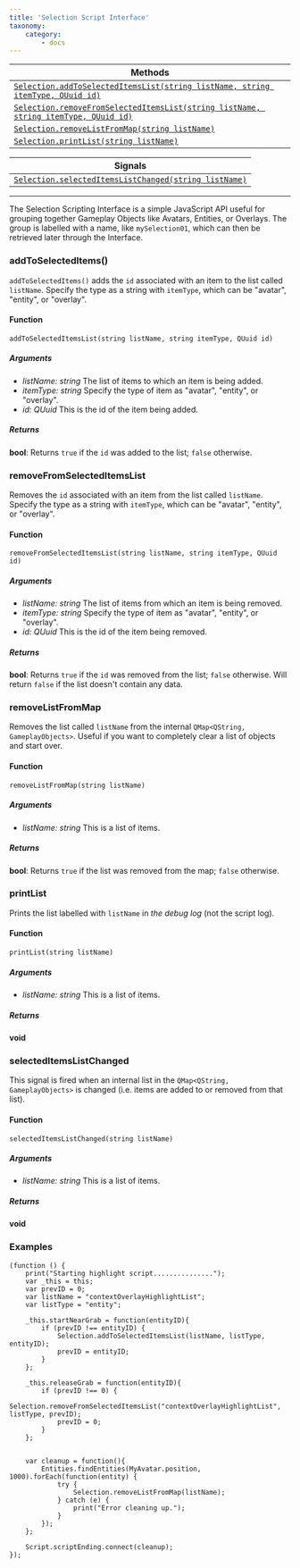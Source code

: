 ```yaml
---
title: 'Selection Script Interface'
taxonomy:
    category:
        - docs
---
```




| Methods                                  |
| ---------------------------------------- |
| [`Selection.addToSelectedItemsList(string listName, string itemType, QUuid id)`](#m1) |
| [`Selection.removeFromSelectedItemsList(string listName, string itemType, QUuid id)`](#m2) |
| [`Selection.removeListFromMap(string listName)`](#m3) |
| [`Selection.printList(string listName)`](#m4)     |


| Signals                                  |
| ---------------------------------------- |
| [`Selection.selectedItemsListChanged(string listName)`](#s1)|

---

The Selection Scripting Interface is a simple JavaScript API useful for grouping together Gameplay Objects like Avatars, Entities, or Overlays. The group is labelled with a name, like `mySelection01`, which can then be retrieved later through the Interface.

### addToSelectedItems() <a id="m1"></a>

`addToSelectedItems()` adds the `id` associated with an item to the list called `listName`. Specify the type as a string with `itemType`, which can be "avatar", "entity", or "overlay".

#### Function

`addToSelectedItemsList(string listName, string itemType, QUuid id)`

##### Arguments

- *listName: string* The list of items to which an item is being added.
- *itemType: string* Specify the type of item as "avatar", "entity", or "overlay".
- *id: QUuid* This is the id of the item being added. 

 ##### Returns

**bool**: Returns `true` if the `id` was added to the list; `false` otherwise.





### removeFromSelectedItemsList <a id="m2"></a>

Removes the `id` associated with an item from the list called `listName`. Specify the type as a string with `itemType`, which can be "avatar", "entity", or "overlay".

#### Function

`removeFromSelectedItemsList(string listName, string itemType, QUuid id)`

##### Arguments

- *listName: string* The list of items from which an item is being removed. 
- *itemType: string* Specify the type of item as "avatar", "entity", or "overlay".
- *id: QUuid* This is the id of the item being removed. 

##### Returns

**bool**: Returns `true` if the `id` was removed from the list; `false` otherwise. Will return `false` if the list doesn't contain any data.





### removeListFromMap <a id="m3"></a>

Removes the list called `listName` from the internal `QMap<QString, GameplayObjects>`. Useful if you want to completely clear a list of objects and start over.

#### Function

`removeListFromMap(string listName)`

##### Arguments

- *listName: string*  This is a list of items. 

##### Returns

**bool**: Returns `true` if the list was removed from the map; `false` otherwise.





### printList <a id="m4"></a>

Prints the list labelled with `listName` in *the debug log* (not the script log).

#### Function

`printList(string listName)`

##### Arguments

- *listName: string* This is a list of items. 

##### Returns

**void**





### selectedItemsListChanged <a id="s1"></a> 

This signal is fired when an internal list in the `QMap<QString, GameplayObjects>` is changed (i.e. items are added to or removed from that list).

#### Function

`selectedItemsListChanged(string listName)`

##### Arguments

- *listName: string* This is a list of items. 

##### Returns

**void**

### Examples

```
(function () {
    print("Starting highlight script...............");
    var _this = this;
    var prevID = 0;
    var listName = "contextOverlayHighlightList";
    var listType = "entity";

    _this.startNearGrab = function(entityID){
        if (prevID !== entityID) {
            Selection.addToSelectedItemsList(listName, listType, entityID);
            prevID = entityID;
        }
    };
    
    _this.releaseGrab = function(entityID){
        if (prevID !== 0) {
            Selection.removeFromSelectedItemsList("contextOverlayHighlightList", listType, prevID);
            prevID = 0;
        }
    };


    var cleanup = function(){
        Entities.findEntities(MyAvatar.position, 1000).forEach(function(entity) {
            try {
                Selection.removeListFromMap(listName);
            } catch (e) {
                print("Error cleaning up.");
            }
        }); 
    };

    Script.scriptEnding.connect(cleanup);
});
```
